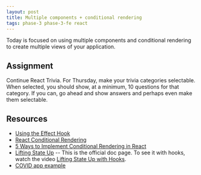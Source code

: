 ```yaml
---
layout: post
title: Multiple components + conditional rendering
tags: phase-3 phase-3-fe react
---
```


Today is focused on using multiple components and conditional rendering to create multiple views of your application.

## Assignment

Continue React Trivia. For Thursday, make your trivia categories selectable. When selected, you should show, at a minimum, 10 questions for that category. If you can, go ahead and show answers and perhaps even make them selectable.

## Resources

- [Using the Effect Hook](https://reactjs.org/docs/hooks-effect.html)
- [React Conditional Rendering](https://reactjs.org/docs/conditional-rendering.html)
- [5 Ways to Implement Conditional Rendering in React](https://blog.bitsrc.io/5-ways-to-implement-conditional-rendering-in-react-64730323b434)
- [Lifting State Up](https://reactjs.org/docs/lifting-state-up.html) -- This is the official doc page. To see it with hooks, watch the video [Lifting State Up with Hooks](https://www.youtube.com/watch?v=HF4o9KAZNxw).
- [COVID app example](https://github.com/momentum-team-6/example--react-covid/)
